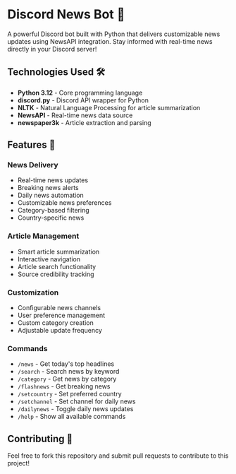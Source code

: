 # Discord News Bot 🤖

A powerful Discord bot built with Python that delivers customizable news updates using NewsAPI integration. Stay informed with real-time news directly in your Discord server!

## Technologies Used 🛠️
- **Python 3.12** - Core programming language
- **discord.py** - Discord API wrapper for Python
- **NLTK** - Natural Language Processing for article summarization
- **NewsAPI** - Real-time news data source
- **newspaper3k** - Article extraction and parsing

## Features 📰

### News Delivery
- Real-time news updates
- Breaking news alerts
- Daily news automation
- Customizable news preferences
- Category-based filtering
- Country-specific news

### Article Management
- Smart article summarization
- Interactive navigation
- Article search functionality
- Source credibility tracking

### Customization
- Configurable news channels
- User preference management
- Custom category creation
- Adjustable update frequency

### Commands
- `/news` - Get today's top headlines
- `/search` - Search news by keyword
- `/category` - Get news by category
- `/flashnews` - Get breaking news
- `/setcountry` - Set preferred country
- `/setchannel` - Set channel for daily news
- `/dailynews` - Toggle daily news updates
- `/help` - Show all available commands

## Contributing 🤝
Feel free to fork this repository and submit pull requests to contribute to this project!
